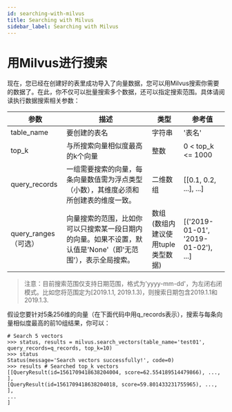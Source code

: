 ```yaml
---
id: searching-with-milvus
title: Searching with Milvus
sidebar_label: Searching with Milvus
---
```


# 用Milvus进行搜索

现在，您已经在创建好的表里成功导入了向量数据，您可以用Milvus搜索你需要的数据了。在此，你不仅可以批量搜索多个数据，还可以指定搜索范围。具体请阅读执行数据搜索相关参数：

|参数|描述|类型|参考值|
|---------|-----------|----|-----|
|table_name|要创建的表名|字符串|'表名'|
|top_k| 与所搜索向量相似度最高的k个向量| 整数 | 0 < top_k <= 1000|
|query_records| 一组需要搜索的向量，每条向量数值需为浮点类型（小数），其维度必须和所创建表的维度一致。|二维数组 | [[0.1, 0.2, ...], ...] |
|query_ranges（可选）| 向量搜索的范围，比如你可以只搜索某一段日期内的向量。如果不设置，默认值是'None'（即'无范围'），表示全局搜索。|数组 (数组内建议使用tuple类型数据)|[('2019-01-01', '2019-01-02'), ...]|

> 注意：目前搜索范围仅支持日期范围，格式为'yyyy-mm-dd'，为左闭右闭模式。比如您将范围定为[2019.1.1, 2019.1.3)，则搜索日期包含2019.1.1和2019.1.3.

假设您要针对5条256维的向量（在下面代码中用q_records表示），搜索与每条向量相似度最高的前10组结果，你可以：

   ```
   # Search 5 vectors
   >>> status, results = milvus.search_vectors(table_name='test01', query_records=q_records, top_k=10)
   >>> status
   Status(message='Search vectors successfully!', code=0)
   >>> results # Searched top_k vectors
   [[QueryResult(id=1561709418638204004, score=62.554189514479866), ..., ],
   [QueryResult(id=1561709418638204018, score=59.801433231755965), ..., ],
   ...
   ]
   ```
